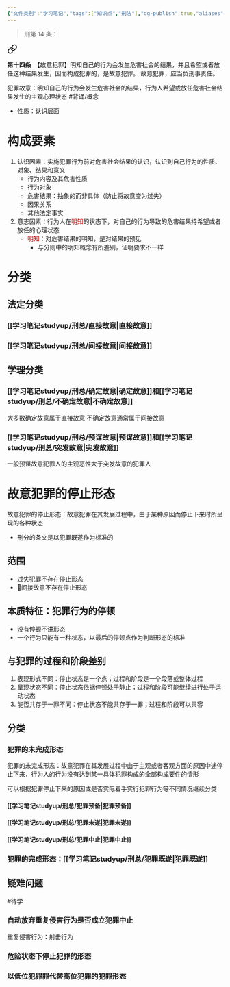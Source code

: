 ```yaml
---
{"文件类别":"学习笔记","tags":["知识点","刑法"],"dg-publish":true,"aliases":["故意犯罪","事实故意","罪责故意"],"permalink":"/学习笔记studyup/刑总/犯罪故意/","dgPassFrontmatter":true,"created":"2024-11-02T16:41:45.644+08:00","updated":"2024-12-03T17:03:58.816+08:00"}
---
```


>刑第 14 条：
<div class="transclusion internal-embed is-loaded"><a class="markdown-embed-link" href="/////#t14" aria-label="Open link"><svg xmlns="http://www.w3.org/2000/svg" width="24" height="24" viewBox="0 0 24 24" fill="none" stroke="currentColor" stroke-width="2" stroke-linecap="round" stroke-linejoin="round" class="svg-icon lucide-link"><path d="M10 13a5 5 0 0 0 7.54.54l3-3a5 5 0 0 0-7.07-7.07l-1.72 1.71"></path><path d="M14 11a5 5 0 0 0-7.54-.54l-3 3a5 5 0 0 0 7.07 7.07l1.71-1.71"></path></svg></a><div class="markdown-embed">



**第十四条**　【故意犯罪】明知自己的行为会发生危害社会的结果，并且希望或者放任这种结果发生，因而构成犯罪的，是故意犯罪。
故意犯罪，应当负刑事责任。 

</div></div>


犯罪故意：明知自己的行为会发生危害社会的结果，行为人希望或放任危害社会结果发生的主观心理状态 #背诵/概念 
- 性质：认识层面
# 构成要素
1. 认识因素：实施犯罪行为前对危害社会结果的认识，认识到自己行为的性质、对象、结果和意义
	- 行为内容及其危害性质
	- 行为对象
	- 危害结果：抽象的而非具体（防止将故意变为过失）
	- 因果关系
	- 其他法定事实
2. 意志因素：行为人在<font color="#c00000">明知</font>的状态下，对自己的行为导致的危害结果持希望或者放任的心理状态
	- <font color="#c00000">明知</font>：对危害结果的明知，是对结果的预见
		- 与分则中的明知概念有所差别，证明要求不一样
# 分类
## 法定分类
### [[学习笔记studyup/刑总/直接故意\|直接故意]]
### [[学习笔记studyup/刑总/间接故意\|间接故意]]
## 学理分类
### [[学习笔记studyup/刑总/确定故意\|确定故意]]和[[学习笔记studyup/刑总/不确定故意\|不确定故意]]
大多数确定故意属于直接故意
不确定故意通常属于间接故意
### [[学习笔记studyup/刑总/预谋故意\|预谋故意]]和[[学习笔记studyup/刑总/突发故意\|突发故意]]
一般预谋故意犯罪人的主观恶性大于突发故意的犯罪人
# 故意犯罪的停止形态
故意犯罪的停止形态：故意犯罪在其发展过程中，由于某种原因而停止下来时所呈现的各种状态
- 刑分的条文是以犯罪既遂作为标准的
## 范围
- 过失犯罪不存在停止形态
- 🧵间接故意不存在停止形态
## 本质特征：犯罪行为的停顿
- 没有停顿不讲形态
- 一个行为只能有一种状态，以最后的停顿点作为判断形态的标准
## 与犯罪的过程和阶段差别
1. 表现形式不同：停止状态是一个点；过程和阶段是一个段落或整体过程
2. 呈现状态不同：停止状态依据停顿处于静止；过程和阶段可能继续进行处于运动状态
3. 能否共存于一罪不同：停止状态不能共存于一罪；过程和阶段可以共容
## 分类
### 犯罪的未完成形态
犯罪的未完成形态：故意犯罪在其发展过程中由于主观或者客观方面的原因中途停止下来，行为人的行为没有达到某一具体犯罪构成的全部构成要件的情形

可以根据犯罪停止下来的原因或是否实际着手实行犯罪行为等不同情况继续分类
#### [[学习笔记studyup/刑总/犯罪预备\|犯罪预备]]
#### [[学习笔记studyup/刑总/犯罪未遂\|犯罪未遂]]
#### [[学习笔记studyup/刑总/犯罪中止\|犯罪中止]]
### 犯罪的完成形态：[[学习笔记studyup/刑总/犯罪既遂\|犯罪既遂]]
## 疑难问题
#待学
### 自动放弃重复侵害行为是否成立犯罪中止
重复侵害行为：射击行为
### 危险状态下停止犯罪的形态
### 以低位犯罪罪代替高位犯罪的犯罪形态
